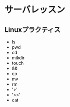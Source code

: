 # サーバレッスン
Linuxプラクティス
----------------
- ls
- pwd
- cd
- mikdir
- touch
- &&
- cp
- mv
- rm
- '>'
- '>>'
- cat
